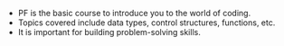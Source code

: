   - PF is the basic course to introduce you to the world of coding.
  - Topics covered include data types, control structures, functions, etc.
  - It is important for building problem-solving skills.
